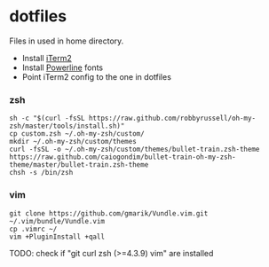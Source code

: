 # dotfiles
Files in used in home directory.

- Install [iTerm2](https://www.iterm2.com/downloads.html)
- Install [Powerline](https://github.com/powerline/fonts) fonts
- Point iTerm2 config to the one in dotfiles

### zsh
```
sh -c "$(curl -fsSL https://raw.github.com/robbyrussell/oh-my-zsh/master/tools/install.sh)"
cp custom.zsh ~/.oh-my-zsh/custom/
mkdir ~/.oh-my-zsh/custom/themes
curl -fsSL -o ~/.oh-my-zsh/custom/themes/bullet-train.zsh-theme https://raw.github.com/caiogondim/bullet-train-oh-my-zsh-theme/master/bullet-train.zsh-theme
chsh -s /bin/zsh
```
### vim
```
git clone https://github.com/gmarik/Vundle.vim.git ~/.vim/bundle/Vundle.vim
cp .vimrc ~/
vim +PluginInstall +qall
```

TODO: check if "git curl zsh (>=4.3.9) vim" are installed
